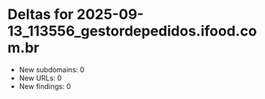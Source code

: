 # Deltas for 2025-09-13_113556_gestordepedidos.ifood.com.br
- New subdomains: 0
- New URLs: 0
- New findings: 0
